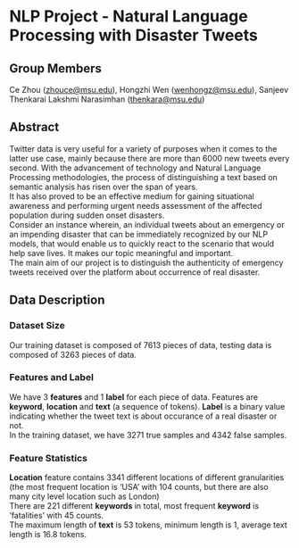 # NLP Project - Natural Language Processing with Disaster Tweets
## Group Members
Ce Zhou (zhouce@msu.edu), Hongzhi Wen (wenhongz@msu.edu),
Sanjeev Thenkarai Lakshmi Narasimhan (thenkara@msu.edu)

## Abstract
Twitter data is very useful for a variety of purposes when it comes to the latter use case, mainly because there are more than 6000 new tweets every second. With the advancement of technology and Natural Language Processing methodologies, the process of distinguishing a text based on semantic analysis has risen over the span of years.   
It has also proved to be an effective medium for gaining situational awareness and performing urgent needs assessment of the affected population during sudden onset disasters.   
Consider an instance wherein, an individual tweets about an emergency or an impending disaster that can be immediately recognized by our NLP models, that would enable us to quickly react to the scenario that would help save lives. It makes our topic meaningful and important.   
The main aim of our project is to distinguish the authenticity of emergency tweets received over the platform about occurrence of real disaster. 

## Data Description
### Dataset Size
Our training dataset is composed of 7613 pieces of data, testing data is composed of 3263 pieces of data. 

### Features and Label
We have 3 **features** and 1 **label** for each piece of data. Features are **keyword**, **location** and **text** (a sequence of tokens). **Label** is a binary value indicating whether the tweet text is about occurance of a real disaster or not.   
In the training dataset, we have 3271 true samples and 4342 false samples.  

### Feature Statistics
**Location** feature contains 3341 different locations of different granularities (the most frequent location is ‘USA’ with 104 counts, but there are also many city level location such as London)   
There are 221 different **keywords** in total, most frequent **keyword** is ‘fatalities’ with 45 counts.   
The maximum length of **text** is 53 tokens, minimum length is 1, average text length is 16.8 tokens.
